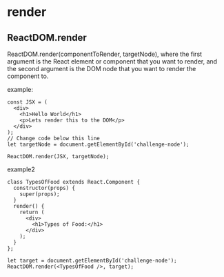 # render

## ReactDOM.render
ReactDOM.render(componentToRender, targetNode), where the first argument is the React element or component that you want to render, and the second argument is the DOM node that you want to render the component to.

example:
```
const JSX = (
  <div>
    <h1>Hello World</h1>
    <p>Lets render this to the DOM</p>
  </div>
);
// Change code below this line
let targetNode = document.getElementById('challenge-node');

ReactDOM.render(JSX, targetNode);
```

example2
```
class TypesOfFood extends React.Component {
  constructor(props) {
    super(props);
  }
  render() {
    return (
      <div>
        <h1>Types of Food:</h1>
      </div>
    );
  }
};

let target = document.getElementById('challenge-node');
ReactDOM.render(<TypesOfFood />, target);
```